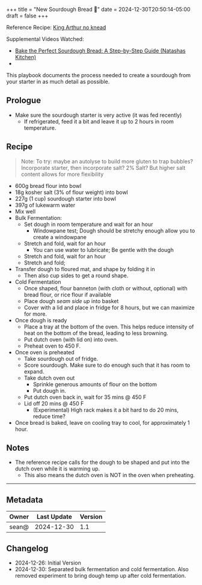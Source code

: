+++
title = "New Sourdough Bread 🍞"
date = 2024-12-30T20:50:14-05:00
draft = false
+++

Reference Recipe: [King Arthur no knead](https://www.kingarthurbaking.com/recipes/no-knead-sourdough-bread-recipe)

Supplemental Videos Watched:
- [Bake the Perfect Sourdough Bread: A Step-by-Step Guide (Natashas Kitchen)](https://www.youtube.com/watch?v=4gEoh3sk2AE)
- 

This playbook documents the process needed to create a sourdough from your starter in as much detail as possible.

## Prologue

- Make sure the sourdough starter is very active (it was fed recently)
	- If refrigerated, feed it a bit and leave it up to 2 hours in room temperature.

## Recipe

> Note: To try: maybe an autolyse to build more gluten to trap bubbles?
> Incorporate starter, then incorporate salt?
> 2% Salt? But higher salt content allows for more flexibility

- 600g bread flour into bowl
- 18g kosher salt (3% of flour weight) into bowl
- 227g (1 cup) sourdough starter into bowl
- 397g of lukewarm water
- Mix well
- Bulk Fermentation:
	- Set dough in room temperature and wait for an hour
		- Windowpane test; Dough should be stretchy enough allow you to create a windowpane
	- Stretch and fold, wait for an hour
		- You can use water to lubricate; Be gentle with the dough
	- Stretch and fold, wait for an hour
	- Stretch and fold;
- Transfer dough to floured mat, and shape by folding it in
	- Then also cup sides to get a round shape.
- Cold Fermentation
	- Once shaped, flour banneton (with cloth or without, optional) with bread flour, or rice flour if available
	- Place dough *seam side up* into basket
	- Cover with a lid and place in fridge for 8 hours, but we can maximize for more.
- Once dough is ready
	- Place a tray at the bottom of the oven. This helps reduce intensity of heat on the bottom of the bread, leading to less browning.
	- Put dutch oven (with lid on) into oven.
	- Preheat oven to 450 F.
- Once oven is preheated
	- Take sourdough out of fridge.
	- Score sourdough. Make sure to do enough such that it has room to expand.
	- Take dutch oven out
		- Sprinkle generous amounts of flour on the bottom
		- Put dough in.
	- Put dutch oven back in, wait for 35 mins @ 450 F
	- Lid off 20 mins @ 450 F
		- (Experimental) High rack makes it a bit hard to do 20 mins, reduce time?
- Once bread is baked, leave on cooling tray to cool, for approximately 1 hour.
## Notes

- The reference recipe calls for the dough to be shaped and put into the dutch oven while it is warming up.
	- This also means the dutch oven is NOT in the oven when preheating.

---
## Metadata

| Owner | Last Update | Version |
| ----- | ----------- | ------- |
| sean@ | 2024-12-30  | 1.1     |
## Changelog

- 2024-12-26: Initial Version
- 2024-12-30: Separated bulk fermentation and cold fermentation. Also removed experiment to bring dough temp up after cold fermentation.